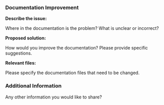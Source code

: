### Documentation Improvement

**Describe the issue:**

Where in the documentation is the problem? What is unclear or incorrect?

**Proposed solution:**

How would you improve the documentation? Please provide specific suggestions.

**Relevant files:**

Please specify the documentation files that need to be changed.

### Additional Information

Any other information you would like to share?